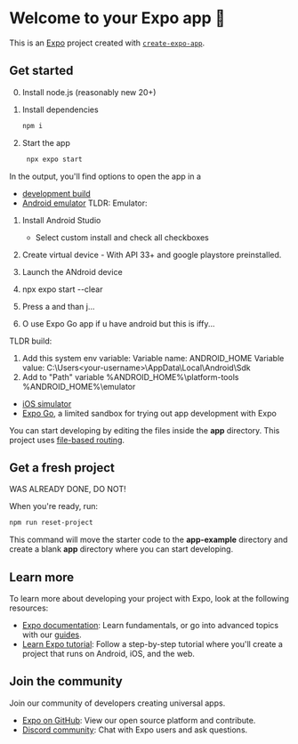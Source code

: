 # Welcome to your Expo app 👋

This is an [Expo](https://expo.dev) project created with [`create-expo-app`](https://www.npmjs.com/package/create-expo-app).

## Get started

0. Install node.js (reasonably new 20+)

1. Install dependencies

   ```bash
   npm i
   ```

2. Start the app

   ```bash
    npx expo start
   ```

In the output, you'll find options to open the app in a

- [development build](https://docs.expo.dev/develop/development-builds/introduction/)
- [Android emulator](https://docs.expo.dev/workflow/android-studio-emulator/)
TLDR: Emulator:
1. Install Android Studio
	- Select custom install and check all checkboxes
2. Create virtual device - With API 33+ and google playstore preinstalled.
3. Launch the ANdroid device
4. npx expo start --clear 
5. Press a and than j...

6. O use Expo Go app if u have android but this is iffy...

TLDR build:
1. Add this system env variable:
Variable name: ANDROID_HOME
Variable value: C:\Users\<your-username>\AppData\Local\Android\Sdk
2. Add to "Path" variable
%ANDROID_HOME%\platform-tools
%ANDROID_HOME%\emulator
- [iOS simulator](https://docs.expo.dev/workflow/ios-simulator/)
- [Expo Go](https://expo.dev/go), a limited sandbox for trying out app development with Expo

You can start developing by editing the files inside the **app** directory. This project uses [file-based routing](https://docs.expo.dev/router/introduction).

## Get a fresh project
WAS ALREADY DONE, DO NOT!

When you're ready, run:

```bash
npm run reset-project
```

This command will move the starter code to the **app-example** directory and create a blank **app** directory where you can start developing.

## Learn more

To learn more about developing your project with Expo, look at the following resources:

- [Expo documentation](https://docs.expo.dev/): Learn fundamentals, or go into advanced topics with our [guides](https://docs.expo.dev/guides).
- [Learn Expo tutorial](https://docs.expo.dev/tutorial/introduction/): Follow a step-by-step tutorial where you'll create a project that runs on Android, iOS, and the web.

## Join the community

Join our community of developers creating universal apps.

- [Expo on GitHub](https://github.com/expo/expo): View our open source platform and contribute.
- [Discord community](https://chat.expo.dev): Chat with Expo users and ask questions.
